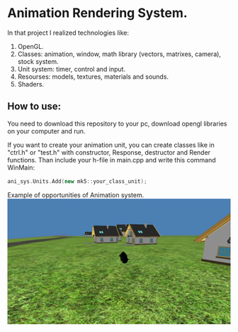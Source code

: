 # Animation Rendering System.
In that project I realized technologies like:
1. OpenGL.
2. Classes: animation, window, math library (vectors, matrixes, camera), stock system.
3. Unit system: timer, control and input.
4. Resourses: models, textures, materials and sounds.
5. Shaders.

## How to use:
You need to download this repository to your pc, download opengl libraries on your computer and run.

If you want to create your animation unit, you can create classes like in "ctrl.h" or "test.h" with constructor, Response, destructor and Render functions.
Than include your h-file in main.cpp and write this command WinMain:

``` C++ 
ani_sys.Units.Add(new mk5::your_class_unit); 
```

Example of opportunities of Animation system.
![Example.png](Example.png)

